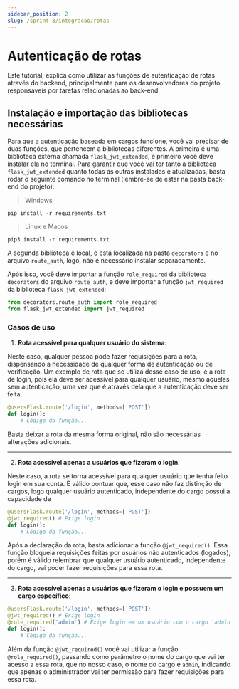 ```yaml
---
sidebar_position: 2
slug: /sprint-3/integracao/rotas
---
```


# Autenticação de rotas

Este tutorial, explica como utilizar as funções de autenticação de rotas através do  backend, principalmente para os desenvolvedores do projeto responsáveis por tarefas relacionadas ao back-end.

## Instalação e importação das bibliotecas necessárias

Para que a autenticação baseada em cargos funcione, você vai precisar de duas funções, que pertencem a bibliotecas diferentes. A primeira é uma biblioteca externa chamada `flask_jwt_extended`, e primeiro você deve instalar ela no terminal.
Para garantir que você vai ter tanto a biblioteca `flask_jwt_extended` quanto todas as outras instaladas e atualizadas, basta rodar o seguinte comando no terminal (lembre-se de estar na pasta back-end do projeto):

> Windows
```shell
pip install -r requirements.txt
```

> Linux e Macos
```shell
pip3 install -r requirements.txt
```

A segunda biblioteca é local, e está localizada na pasta `decorators` e no arquivo `route_auth`, logo, não é necessário instalar separadamente.

Após isso, você deve importar a função `role_required` da biblioteca `decorators` do arquivo `route_auth`, e deve importar a função `jwt_required` da biblioteca `flask_jwt_extended`:

```python
from decorators.route_auth import role_required
from flask_jwt_extended import jwt_required
```

### Casos de uso

1. **Rota acessível para qualquer usuário do sistema**:
 
Neste caso, qualquer pessoa pode fazer requisições para a rota, dispensando a necessidade de qualquer forma de autenticação ou de verificação. Um exemplo de rota que se utiliza desse caso de uso, é a rota de login, pois ela deve ser acessível para qualquer usuário, mesmo aqueles sem autenticação, uma vez que é através dela que a autenticação deve ser feita.

```python
@usersFlask.route('/login', methods=['POST'])
def login():
    # Código da função...
```

Basta deixar a rota da mesma forma original, não são necessárias alterações adicionais.

---

2. **Rota acessível apenas a usuários que fizeram o login**:

Neste caso, a rota se torna acessível para qualquer usuário que tenha feito login em sua conta. É válido pontuar que, esse caso não faz distinção de cargos, logo qualquer usuário autenticado, independente do cargo possui a capacidade de 

```python
@usersFlask.route('/login', methods=['POST'])
@jwt_required() # Exige login
def login():
    # Código da função...
```

Após a declaração da rota, basta adicionar a função `@jwt_required()`. Essa função bloqueia requisições feitas por usuários não autenticados (logados), porém é válido relembrar que qualquer usuário autenticado, independente do cargo, vai poder fazer requisições para essa rota.

---

3. **Rota acessível apenas a usuários que fizeram o login e possuem um cargo específico**:

```python
@usersFlask.route('/login', methods=['POST'])
@jwt_required() # Exige login
@role_required('admin') # Exige login em um usuário com o cargo 'admin'
def login():
    # Código da função...
```

Além da função `@jwt_required()` você vai utilizar a função `@role_required()`, passando como parâmetro o nome do cargo que vai ter acesso a essa rota, que no nosso caso, o nome do cargo é `admin`, indicando que apenas o administrador vai ter permissão para fazer requisições para essa rota.
